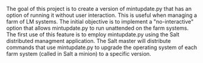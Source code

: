 The goal of this project is to create a version of mintupdate.py that has an option of running it without user interaction.
This is useful when managing a farm of LM systems. The initial objective is to implement a "no-interactive" option that
allows mintupdate.py to run unattended on the farm systems. The first use of this feature is to employ mintupdate.py
using the Salt distributed managment application. The Salt master will distribute commands that use mintupdate.py to upgrade
the operating system of each farm system (called in Salt a minion) to a specific version.
